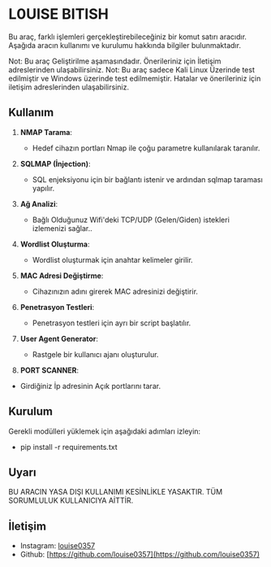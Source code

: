 # L0UISE BITISH


Bu araç, farklı işlemleri gerçekleştirebileceğiniz bir komut satırı aracıdır. Aşağıda aracın kullanımı ve kurulumu hakkında bilgiler bulunmaktadır.

Not: Bu araç Geliştirilme aşamasındadır. Önerileriniz için İletişim adreslerinden ulaşabilirsiniz.
Not: Bu araç sadece Kali Linux Üzerinde test edilmiştir ve Windows üzerinde test edilmemiştir. Hatalar ve önerileriniz için iletişim adreslerinden ulaşabilirsiniz.

## Kullanım

1. **NMAP Tarama**:
   - Hedef cihazın portları Nmap ile çoğu parametre kullanılarak taranılır.

2. **SQLMAP (İnjection)**:
   - SQL enjeksiyonu için bir bağlantı istenir ve ardından sqlmap taraması yapılır.

3. **Ağ Analizi**:
   - Bağlı Olduğunuz Wifi'deki TCP/UDP (Gelen/Giden) istekleri izlemenizi sağlar..

4. **Wordlist Oluşturma**:
   - Wordlist oluşturmak için anahtar kelimeler girilir.

5. **MAC Adresi Değiştirme**:
   - Cihazınızın adını girerek MAC adresinizi değiştirir.

6. **Penetrasyon Testleri**:
   - Penetrasyon testleri için ayrı bir script başlatılır.

7. **User Agent Generator**:
   - Rastgele bir kullanıcı ajanı oluşturulur.
   
8. **PORT SCANNER**:
- Girdiğiniz İp adresinin Açık portlarını tarar.

## Kurulum

Gerekli modülleri yüklemek için aşağıdaki adımları izleyin:

- pip install -r requirements.txt




## Uyarı

BU ARACIN YASA DIŞI KULLANIMI KESİNLİKLE YASAKTIR. TÜM SORUMLULUK KULLANICIYA AİTTİR.

## İletişim

- Instagram: [louise0357](https://www.instagram.com/louise0357/)
- Github: [https://github.com/louise0357](https://github.com/louise0357)
